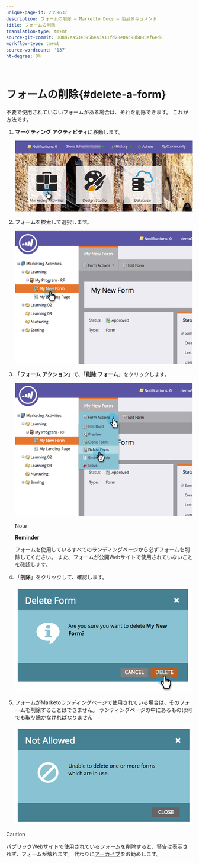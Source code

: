 ```yaml
---
unique-page-id: 2359637
description: フォームの削除 — Marketto Docs — 製品ドキュメント
title: フォームの削除
translation-type: tm+mt
source-git-commit: 00887ea53e395bea3a11fd28e0ac98b085ef6ed8
workflow-type: tm+mt
source-wordcount: '137'
ht-degree: 0%

---
```



# フォームの削除{#delete-a-form}

不要で使用されていないフォームがある場合は、それを削除できます。 これが方法です。

1. **マーケティング** **アクティビティ**&#x200B;に移動します。

   ![](assets/login-marketing-activities-3.png)

1. フォームを検索して選択します。

   ![](assets/image2014-9-15-12-3a1-3a18.png)

1. 「**フォーム** **アクション**」で、「**削除** **フォーム**」をクリックします。

   ![](assets/image2014-9-15-12-3a1-3a27.png)

   >[!NOTE]
   >
   >**Reminder**
   >
   >
   >フォームを使用しているすべてのランディングページから必ずフォームを削除してください。 また、フォームが公開Webサイトで使用されていないことを確認します。

1. 「**削除**」をクリックして、確認します。

   ![](assets/image2014-9-15-12-3a1-3a37.png)

1. フォームがMarketoランディングページで使用されている場合は、そのフォームを削除することはできません。 ランディングページの中にあるものは何でも取り除かなければなりません

   ![](assets/image2014-9-15-12-3a1-3a44.png)

>[!CAUTION]
>
>パブリックWebサイトで使用されているフォームを削除すると、警告は表示されず、フォームが壊れます。 代わりに[アーカイブ](../../../../product-docs/email-marketing/drip-nurturing/using-stream-content/archive-and-unarchive-stream-content.md)をお勧めします。

